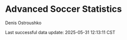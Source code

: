 # Advanced Soccer Statistics
Denis Ostroushko

<!-- gfm -->

Last successful data update: 2025-05-31 12:13:11 CST
